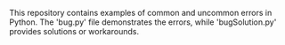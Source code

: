 This repository contains examples of common and uncommon errors in Python. The 'bug.py' file demonstrates the errors, while 'bugSolution.py' provides solutions or workarounds.